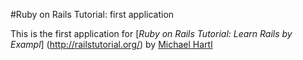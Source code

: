 #Ruby on Rails Tutorial: first application

This is the first application for [*Ruby on Rails Tutorial: Learn Rails by Exampl*] (http://railstutorial.org/) by [Michael Hartl](http://michaelhartl.com/)
